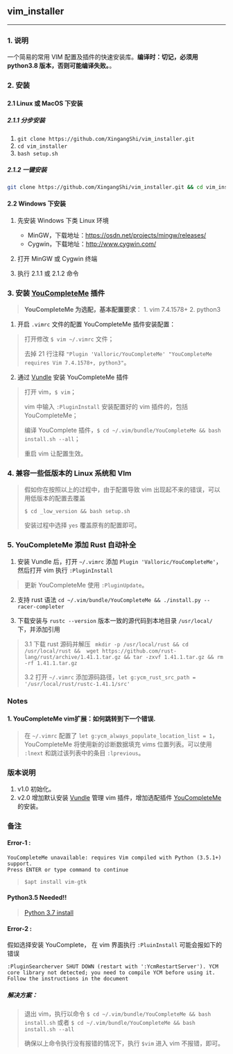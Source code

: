## vim_installer

---

### 1. 说明
一个简易的常用 VIM 配置及插件的快速安装库。**编译时：切记，必须用 python3.8 版本，否则可能编译失败。**。

### 2. 安装

#### 2.1 Linux 或 MacOS 下安装
##### 2.1.1 分步安装
1. `git clone https://github.com/XingangShi/vim_installer.git`
2. `cd vim_installer`
3. `bash setup.sh`

##### 2.1.2 一键安装
```bash
git clone https://github.com/XingangShi/vim_installer.git && cd vim_installer && bash setup.sh && cd -
```

#### 2.2 Windows 下安装
1. 先安装 Windows 下类 Linux 环境
    * MinGW，下载地址：https://osdn.net/projects/mingw/releases/
    * Cygwin，下载地址：http://www.cygwin.com/

2. 打开 MinGW 或 Cygwin 终端

3. 执行 2.1.1 或 2.1.2 命令

### 3. 安装 [YouCompleteMe](https://github.com/ycm-core/YouCompleteMe) 插件
> **YouCompleteMe 为选配，基本配置要求**： 1. vim 7.4.1578+ 2. python3

1. 开启 `.vimrc` 文件的配置 YouCompleteMe 插件安装配置：
> 打开修改 `$ vim ~/.vimrc` 文件；
>
> 去掉 21 行注释 `"Plugin 'Valloric/YouCompleteMe' "YouCompleteMe requires Vim 7.4.1578+, python3"`。

2. 通过 [Vundle](https://github.com/VundleVim/Vundle.vim) 安装 YouCompleteMe 插件
>  打开 vim，`$ vim`；
>
>  vim 中输入 `:PluginInstall` 安装配置好的 vim 插件的，包括 YouCompleteMe；
>
>  编译 YouComplete 插件，`$ cd ~/.vim/bundle/YouCompleteMe && bash install.sh --all`；
>
>  重启 vim 让配置生效。

### 4. 兼容一些低版本的 Linux 系统和 VIm
> 假如你在按照以上的过程中，由于配置导致 vim 出现起不来的错误，可以用低版本的配置去覆盖
>
> `$ cd _low_version && bash setup.sh`
>
> 安装过程中选择 `yes` 覆盖原有的配置即可。

### 5. YouCompleteMe 添加 Rust 自动补全
1. 安装 Vundle 后，打开 `~/.vimrc` 添加 `Plugin 'Valloric/YouCompleteMe'`，然后打开 vim 执行 `:PluginInstall`
>
> 更新 YouCompleteMe 使用 `:PluginUpdate`。

2. 支持 rust 语法  `cd ~/.vim/bundle/YouCompleteMe && ./install.py --racer-completer`

3. 下载安装与 `rustc --version` 版本一致的源代码到本地目录 `/usr/local/` 下，并添加引用
>
> 3.1 下载 rust 源码并解压 ` mkdir -p /usr/local/rust && cd /usr/local/rust &&  wget https://github.com/rust-lang/rust/archive/1.41.1.tar.gz && tar -zxvf 1.41.1.tar.gz && rm -rf 1.41.1.tar.gz`
>
> 3.2 打开 `~/.vimrc` 添加源码路径，`let g:ycm_rust_src_path = '/usr/local/rust/rustc-1.41.1/src'`


### Notes

#### 1. YouCompleteMe vim扩展：如何跳转到下一个错误.
> 在 `~/.vimrc` 配置了 `let g:ycm_always_populate_location_list = 1`，YouCompleteMe 将使用新的诊断数据填充 vims 位置列表。可以使用 `:lnext` 和跳过该列表中的条目 `:lprevious`。


### 版本说明
1. v1.0 初始化。
2. v2.0 增加默认安装 [Vundle](https://github.com/VundleVim/Vundle.vim) 管理 vim 插件，增加选配插件  [YouCompleteMe](https://github.com/ycm-core/YouCompleteMe) 的安装。

### 备注
#### Error-1 :
```
YouCompleteMe unavailable: requires Vim compiled with Python (3.5.1+) support.
Press ENTER or type command to continue
```
> `$apt install vim-gtk `

#### Python3.5 Needed!!
> [Python 3.7 install](https://raw.githubusercontent.com/xingangshi/config_tools/master/000_gists_bak/python3_install.sh)

#### Error-2 :
假如选择安装 YouComplete， 在 vim 界面执行 `:PluinInstall` 可能会报如下的错误
```
:PluginSearcherver SHUT DOWN (restart with ':YcmRestartServer'). YCM core library not detected; you need to compile YCM before using it. Follow the instructions in the document
```
##### 解决方案：
> 退出 vim，执行以命令 `$ cd ~/.vim/bundle/YouCompleteMe && bash install.sh` 或者 `$ cd ~/.vim/bundle/YouCompleteMe && bash install.sh --all`
>
> 确保以上命令执行没有报错的情况下，执行 `$vim` 进入 vim 不报错，即可。
